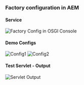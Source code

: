 ### Factory configuration in AEM

#### Service
![Factory Config in OSGI Console](https://github.com/arunpatidar02/aem63app-repo/blob/master/java/r6/factory/images/factory-config-factory.PNG)


#### Demo Configs
![Config1](https://github.com/arunpatidar02/aem63app-repo/blob/master/java/r6/factory/images/factory-config1.PNG)
![Config2](https://github.com/arunpatidar02/aem63app-repo/blob/master/java/r6/factory/images/factory-config2.PNG)


#### Test Servlet - Output
![Servlet Output](https://github.com/arunpatidar02/aem63app-repo/blob/master/java/r6/factory/images/factory-servlet.PNG)
